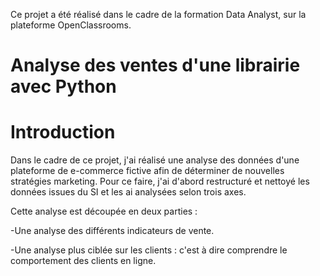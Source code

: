 Ce projet a été réalisé dans le cadre de la formation Data Analyst, sur la plateforme OpenClassrooms.

# Analyse des ventes d'une librairie avec Python

# Introduction

Dans le cadre de ce projet, j'ai réalisé une analyse des données d'une plateforme de e-commerce fictive afin de déterminer de nouvelles stratégies marketing. Pour ce faire, j'ai d'abord restructuré et nettoyé les données issues du SI et les ai analysées selon trois axes.

Cette analyse est découpée en deux parties :

-Une analyse des différents indicateurs de vente.

-Une analyse plus ciblée sur les clients : c'est à dire comprendre le comportement des clients en ligne. 
